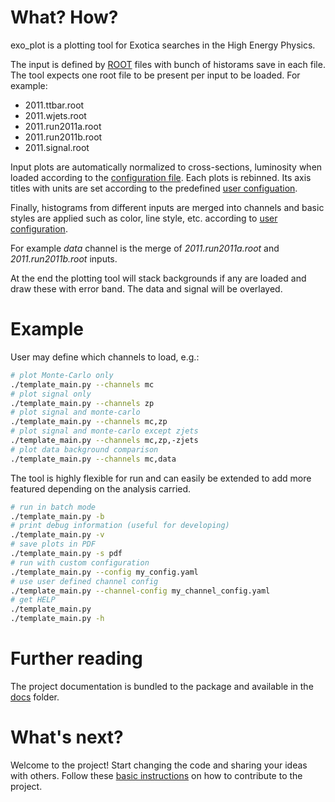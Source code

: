 # What? How?

exo\_plot is a plotting tool for Exotica searches in the High Energy Physics.

The input is defined by [ROOT](http://root.cern.ch) files with bunch of
historams save in each file. The tool expects one root file to be present per
input to be loaded. For example:

* 2011.ttbar.root
* 2011.wjets.root
* 2011.run2011a.root
* 2011.run2011b.root
* 2011.signal.root

Input plots are automatically normalized to cross-sections, luminosity when 
loaded according to the
[configuration file](https://github.com/ksamdev/exo_plots/blob/c48160b2ccd5f16543af2f29c47f9d5a036d0ba3/config/2011.input.yaml#L50-52).
Each plots is rebinned. Its axis titles with units are set according to the
predefined [user configuation](https://github.com/ksamdev/exo_plots/blob/16efdd82a1d27a9e7a5de720de374c51d91e8579/config/2011.plot.yaml#L42-45).

Finally, histograms from different inputs are merged into channels and basic
styles are applied such as color, line style, etc. according to
[user configuration](https://github.com/ksamdev/exo_plots/blob/c48160b2ccd5f16543af2f29c47f9d5a036d0ba3/config/2011.input.yaml#L266-271).

For example *data* channel is the merge of _2011.run2011a.root_ and 
_2011.run2011b.root_ inputs.

At the end the plotting tool will stack backgrounds if any are loaded and draw
these with error band. The data and signal will be overlayed.

# Example

User may define which channels to load, e.g.:

```bash
# plot Monte-Carlo only
./template_main.py --channels mc
# plot signal only
./template_main.py --channels zp
# plot signal and monte-carlo
./template_main.py --channels mc,zp
# plot signal and monte-carlo except zjets
./template_main.py --channels mc,zp,-zjets
# plot data background comparison
./template_main.py --channels mc,data
```

The tool is highly flexible for run and can easily be extended to add more
featured depending on the analysis carried.

```bash
# run in batch mode
./template_main.py -b
# print debug information (useful for developing)
./template_main.py -v
# save plots in PDF
./template_main.py -s pdf
# run with custom configuration
./template_main.py --config my_config.yaml
# use user defined channel config
./template_main.py --channel-config my_channel_config.yaml
# get HELP 
./template_main.py
./template_main.py -h
```

# Further reading

The project documentation is bundled to the package and available in the
[docs](https://github.com/ksamdev/exo_plots/tree/3847e421d9a24e1d5b5bd21c01dad15dd18e8b12/docs)
folder.

# What's next?

Welcome to the project! Start changing the code and sharing your ideas with
others. Follow these [basic instructions](https://github.com/ksamdev/exo_plots/blob/master/docs/howto_modify.md)
on how to contribute to the project.
